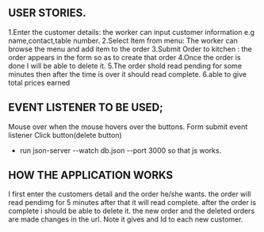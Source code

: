## USER STORIES.
1.Enter the customer details: the worker can input customer information e.g name,contact,table number.
2.Select Item from menu: The worker can browse the menu and add item to the order
3.Submit Order to kitchen : the order appears in the form so as to create that order
4.Once the order is done I will be able to delete it.
5.The order shold read pending for some minutes then after the time is over it should read complete.
6.able to give total prices earned
## EVENT LISTENER TO BE USED;
 Mouse over when the mouse hovers over the buttons.
Form submit event listener
Click button(delete button)
* run json-server --watch db.json --port 3000 so that js works.
## HOW THE APPLICATION WORKS
I first enter the customers detail and the order he/she wants.
the order will read pendimg for 5 minutes after that it will read complete.
after the order is complete i should be able to delete it.
the new order and the deleted orders are made changes in the url.
Note it gives and Id to each new customer.


